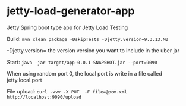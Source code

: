 # jetty-load-generator-app

Jetty Spring boot type app for Jetty Load Testing

Build: `mvn clean package -DskipTests -Djetty.version=9.3.13.M0`

-Djetty.version= the version version you want to include in the uber jar

Start: `java -jar target/app-0.0.1-SNAPSHOT.jar --port=9090`

When using random port 0, the local port is write in a file called jetty.local.port

File upload: `curl -vvv -X PUT  -F file=@pom.xml http://localhost:9090/upload`




